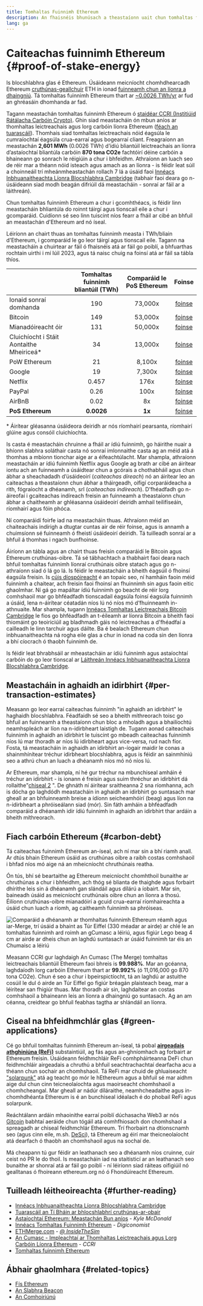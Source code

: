 ```yaml
---
title: Tomhaltas Fuinnimh Ethereum
description: An fhaisnéis bhunúsach a theastaíonn uait chun tomhaltas fuinnimh Ethereum a thuiscint.
lang: ga
---
```


# Caiteachas fuinnimh Ethereum {#proof-of-stake-energy}

Is blocshlabhra glas é Ethereum. Úsáideann meicníocht chomhdhearcadh Ethereum [cruthúnas-geallchuir](/developers/docs/consensus-mechanisms/pos) ETH in ionad [ fuinneamh chun an líonra a dhaingniú](/developers/docs/consensus-mechanisms/pow). Tá tomhaltas fuinnimh Ethereum thart ar [~0.0026 TWh/yr](https://carbon-ratings.com/eth-report-2022) ar fud an ghréasáin dhomhanda ar fad.

Tagann meastachán tomhaltas fuinnimh Ethereum ó [staidéar CCRI (Institiúid Rátálacha Carbóin Crypto)](https://carbon-ratings.com). Ghin siad meastacháin ón mbun aníos ar thomhaltas leictreachais agus lorg carbóin líonra Ethereum ([féach an tuarascáil](https://carbon-ratings.com/eth-report-2022)). Thomhais siad tomhaltas leictreachais nóid éagsúla le cumraíochtaí éagsúla crua-earraí agus bogearraí cliant. Freagraíonn an meastachán **2,601 MWh** (0.0026 TWh) d’ídiú bliantúil leictreachais an líonra d’astaíochtaí bliantúla carbóin **870 tona CO2e** fachtóirí déine carbóin a bhaineann go sonrach le réigiúin a chur i bhfeidhm. Athraíonn an luach seo de réir mar a théann nóid isteach agus amach as an líonra - is féidir leat súil a choinneáil trí mheánmheastachán rollach 7 lá a úsáid faoi [Innéacs Inbhuanaitheachta Líonra Blocshlabhra Cambridge](https://ccaf.io/cbnsi/ethereum) (tabhair faoi deara go n-úsáideann siad modh beagán difriúil dá meastacháin - sonraí ar fáil ar a láithreán).

Chun tomhaltas fuinnimh Ethereum a chur i gcomhthéacs, is féidir linn meastacháin bhliantúla do roinnt táirgí agus tionscail eile a chur i gcomparáid. Cuidíonn sé seo linn tuiscint níos fearr a fháil ar cibé an bhfuil an meastachán d'Ethereum ard nó íseal.

<EnergyConsumptionChart />

Léiríonn an chairt thuas an tomhaltas fuinnimh measta i TWh/bliain d'Ethereum, i gcomparáid le go leor táirgí agus tionscail eile. Tagann na meastacháin a chuirtear ar fáil ó fhaisnéis atá ar fáil go poiblí, a bhfuarthas rochtain uirthi i mí Iúil 2023, agus tá naisc chuig na foinsí atá ar fáil sa tábla thíos.

|                                             | Tomhaltas fuinnimh bliantúil (TWh) | Comparáid le PoS Ethereum |                                                                                      Foinse                                                                                       |
|:------------------------------------------- |:----------------------------------:|:-------------------------:|:---------------------------------------------------------------------------------------------------------------------------------------------------------------------------------:|
| Ionaid sonraí domhanda                      |                190                 |          73,000x          |                                    [foinse](https://www.iea.org/commentaries/data-centres-and-energy-from-global-headlines-to-local-headaches)                                    |
| Bitcoin                                     |                149                 |          53,000x          |                                                                 [foinse](https://ccaf.io/cbnsi/cbeci/comparisons)                                                                 |
| Mianadóireacht óir                          |                131                 |          50,000x          |                                                                 [foinse](https://ccaf.io/cbnsi/cbeci/comparisons)                                                                 |
| Cluichíocht i Stáit Aontaithe Mheiriceá\* |                 34                 |          13,000x          |                 [foinse](https://www.researchgate.net/publication/336909520_Toward_Greener_Gaming_Estimating_National_Energy_Use_and_Energy_Efficiency_Potential)                 |
| PoW Ethereum                                |                 21                 |          8,100x           |                                                                    [foinse](https://ccaf.io/cbnsi/ethereum/1)                                                                     |
| Google                                      |                 19                 |          7,300x           |                                           [foinse](https://www.gstatic.com/gumdrop/sustainability/google-2022-environmental-report.pdf)                                           |
| Netflix                                     |               0.457                |           176x            | [foinse](https://assets.ctfassets.net/4cd45et68cgf/7B2bKCqkXDfHLadrjrNWD8/e44583e5b288bdf61e8bf3d7f8562884/2021_US_EN_Netflix_EnvironmentalSocialGovernanceReport-2021_Final.pdf) |
| PayPal                                      |                0.26                |           100x            |                                  [foinse](https://s202.q4cdn.com/805890769/files/doc_downloads/global-impact/CDP_Climate_Change_PayPal-(1).pdf)                                   |
| AirBnB                                      |                0.02                |            8x             |                               [foinse](https://s26.q4cdn.com/656283129/files/doc_downloads/governance_doc_updated/Airbnb-ESG-Factsheet-(Final).pdf)                               |
| **PoS Ethereum**                            |             **0.0026**             |          **1x**           |                                                               [foinse](https://carbon-ratings.com/eth-report-2022)                                                                |

\* Áirítear gléasanna úsáideora deiridh ar nós ríomhairí pearsanta, ríomhairí glúine agus consóil cluichíochta.

Is casta é meastacháin chruinne a fháil ar ídiú fuinnimh, go háirithe nuair a bhíonn slabhra soláthair casta nó sonraí imlonnaithe casta ag an méid atá á thomhas a mbíonn tionchar aige ar a éifeachtúlacht. Mar shampla, athraíonn meastacháin ar ídiú fuinnimh Netflix agus Google ag brath ar cibé an áirítear iontu ach an fuinneamh a úsáidtear chun a gcórais a chothabháil agus chun ábhar a sheachadadh d’úsáideoirí (_caiteachas díreach_) nó an áirítear leo an caiteachas a theastaíonn chun ábhar a tháirgeadh, oifigí corparáideacha a rith, fógraíocht a dhéanamh, srl (_caiteachas indíreach_). D’fhéadfadh go n-áireofaí i gcaiteachas indíreach freisin an fuinneamh a theastaíonn chun ábhar a chaitheamh ar ghléasanna úsáideoirí deiridh amhail teilifíseáin, ríomhairí agus fóin phóca.

Ní comparáidí foirfe iad na meastacháin thuas. Athraíonn méid an chaiteachais indírigh a dtugtar cuntas air de réir foinse, agus is annamh a chuimsíonn sé fuinneamh ó fheistí úsáideoirí deiridh. Tá tuilleadh sonraí ar a bhfuil á thomhas i ngach bunfhoinse.

Áiríonn an tábla agus an chairt thuas freisin comparáidí le Bitcoin agus Ethereum cruthúnas-oibre. Tá sé tábhachtach a thabhairt faoi deara nach bhfuil tomhaltas fuinnimh líonraí cruthúnais oibre statach agus go n-athraíonn siad ó lá go lá. Is féidir le meastacháin a bheith éagsúil ó fhoinsí éagsúla freisin. Is [cúis díospóireacht](https://www.coindesk.com/business/2020/05/19/the-last-word-on-bitcoins-energy-consumption/) é an topaic seo, ní hamháin faoin méid fuinnimh a chaitear, ach freisin faoi fhoinsí an fhuinnimh sin agus faoin eitic ghaolmhar. Ní gá go mapáltar ídiú fuinnimh go beacht de réir lorg comhshaoil ​​mar go bhféadfadh tionscadail éagsúla foinsí éagsúla fuinnimh a úsáid, lena n-áirítear céatadán níos lú nó níos mó d’fhuinneamh in-athnuaite. Mar shampla, tugann [Innéacs Tomhaltas Leictreachais Bitcoin Cambridge](https://ccaf.io/cbnsi/cbeci/comparisons) le fios go bhféadfadh an t-éileamh ar líonra Bitcoin a bheith faoi thiomáint go teoiriciúil ag bladhmadh gáis nó leictreachas a d'fhéadfaí a cailleadh le linn tarchuir agus dáilte. Ba é bealach Ethereum chun inbhuanaitheachta ná rogha eile glas a chur in ionad na coda sin den líonra a bhí cíocrach ó thaobh fuinnimh de.

Is féidir leat bhrabhsáil ar mheastacháin ar ídiú fuinnimh agus astaíochtaí carbóin do go leor tionscal ar [Láithreán Innéacs Inbhuanaitheachta Líonra Blocshlabhra Cambridge](https://ccaf.io/cbnsi/ethereum).

## Meastacháin in aghaidh an idirbhirt {#per-transaction-estimates}

Measann go leor earraí caiteachas fuinnimh "in aghaidh an idirbhirt" le haghaidh blocshlabhra. Féadfaidh sé seo a bheith míthreorach toisc go bhfuil an fuinneamh a theastaíonn chun bloc a mholadh agus a bhailíochtú neamhspleách ar líon na n-idirbheart laistigh de. Tugann aonad caiteachais fuinnimh in aghaidh an idirbhirt le tuiscint go mbeadh caiteachas fuinnimh níos lú mar thoradh ar níos lú idirbheart agus vice-versa, rud nach fíor. Fosta, tá meastacháin in aghaidh an idirbhirt an-íogair maidir le conas a shainmhínítear tréchur idirbheart blocshlabhra, agus is féidir an sainmhíniú seo a athrú chun an luach a dhéanamh níos mó nó níos lú.

Ar Ethereum, mar shampla, ní hé gur tréchur na mbunchiseal amháin é tréchur an idirbhirt - is ionann é freisin agus suim thréchur an idirbhirt dá rollaithe"[chiseal 2](/layer-2/) ". De ghnáth ní áirítear sraitheanna 2 sna ríomhanna, ach is dócha go laghdódh meastacháin in aghaidh an idirbhirt go suntasach mar gheall ar an bhfuinneamh breise a ídíonn seicheamhóirí (beag) agus líon na n-idirbheart a phróiseálann siad (mór). Sin fáth amháin a bhféadfadh comparáid a dhéanamh idir ídiú fuinnimh in aghaidh an idirbhirt thar ardáin a bheith míthreorach.

## Fiach carbóin Ethereum {#carbon-debt}

Tá caiteachas fuinnimh Ethereum an-íseal, ach ní mar sin a bhí riamh anall. Ar dtús bhain Ethereum úsáid as cruthúnas oibre a raibh costas comhshaoil ​​i bhfad níos mó aige ná an mheicníocht chruthúnais reatha.

Ón tús, bhí sé beartaithe ag Ethereum meicníocht chomhthoil bunaithe ar chruthúnas a chur i bhfeidhm, ach thóg sé blianta de thaighde agus forbairt dhírithe leis sin á dhéanamh gan slándáil agus dílárú a íobairt. Mar sin, baineadh úsáid as meicníocht cruthúnais oibre chun an líonra a thosú. Éilíonn cruthúnas-oibre mianadóirí a gcuid crua-earraí ríomhaireachta a úsáid chun luach a ríomh, ag caitheamh fuinnimh sa phróiseas.

![Comparáid a dhéanamh ar thomhaltas fuinnimh Ethereum réamh agus iar-Merge, trí úsáid a bhaint as Túr Eiffel (330 méadar ar airde) ar chlé le an tomhaltas fuinnimh ard roimh an gCumasc a léiriú, agus figiúr Lego beag 4 cm ar airde ar dheis chun an laghdú suntasach ar úsáid fuinnimh tar éis an Chumaisc a léiriú](energy_consumption_pre_post_merge.png)

Measann CCRI gur laghdaigh An Cumasc (The Merge) tomhaltas leictreachais bliantúil Ethereum faoi bhreis is **99.988%**. Mar an gcéanna, laghdaíodh lorg carbóin Ethereum thart ar **99.992%** (ó 11,016,000 go 870 tona CO2e). Chun é seo a chur i bpeirspictíocht, tá an laghdú ar astuithe cosúil le dul ó airde an Túr Eiffel go figiúr bréagán plaisteach beag, mar a léirítear san fhigiúr thuas. Mar thoradh air sin, laghdaítear an costas comhshaoil ​​a bhaineann leis an líonra a dhaingniú go suntasach. Ag an am céanna, creidtear go bhfuil feabhas tagtha ar shlándáil an líonra.

## Ciseal na bhfeidhmchlár glas {#green-applications}

Cé go bhfuil tomhaltas fuinnimh Ethereum an-íseal, tá pobal [**airgeadais athghiniúna (ReFi)**](/refi/) substaintiúil, ag fás agus an-ghníomhach ag forbairt ar Ethereum freisin. Úsáideann feidhmchláir ReFi comhpháirteanna DeFi chun feidhmchláir airgeadais a chruthú a bhfuil seachtrachachtaí dearfacha acu a théann chun sochair an chomhshaoil. Tá ReFi mar chuid de ghluaiseacht ["solarpunk"](https://en.wikipedia.org/wiki/Solarpunk) atá ag teacht go mór le hEthereum agus a bhfuil sé mar aidhm aige dul chun cinn teicneolaíochta agus maoirseacht chomhshaoil ​​a chomhcheangal. Mar gheall ar nádúr díláraithe, neamhcheadaithe agus in-chomhdhéanta Ethereum is é an bunchiseal idéalach é do phobail ReFi agus solarpunk.

Reáchtálann ardáin mhaoinithe earraí poiblí dúchasacha Web3 ar nós [Gitcoin](https://gitcoin.co) babhtaí aeráide chun tógáil atá comhfhiosach don chomhshaol a spreagadh ar chiseal feidhmchlár Ethereum. Trí fhorbairt na dtionscnamh seo (agus cinn eile, m.sh. [DeSci](/desci/)), tá Ethereum ag éirí mar theicneolaíocht atá dearfach ó thaobh an chomhshaoil ​​agus na sochaí de.

<InfoBanner emoji=":evergreen_tree:">
  Má cheapann tú gur féidir an leathanach seo a dhéanamh níos cruinne, cuir ceist nó PR le do thoil. Is meastacháin iad na staitisticí ar an leathanach seo bunaithe ar shonraí atá ar fáil go poiblí - ní léiríonn siad ráiteas oifigiúil nó gealltanas ó fhoireann ethereum.org nó ó Fhondúireacht Ethereum.
</InfoBanner>

## Tuilleadh léitheoireachta {#further-reading}

- [Innéacs Inbhuanaitheachta Líonra Bhlocshlabhra Cambridge](https://ccaf.io/cbnsi/ethereum)
- [Tuarascáil an Tí Bháin ar bhlocshlabhrí cruthúnas-ar-obair](https://www.whitehouse.gov/wp-content/uploads/2022/09/09-2022-Crypto-Assets-and-Climate-Report.pdf)
- [Astaíochtaí Ethereum: Meastachán Bun aníos](https://kylemcdonald.github.io/ethereum-emissions/) - _Kyle McDonald_
- [Innéacs Tomhaltas Fuinnimh Ethereum](https://digiconomist.net/ethereum-energy-consumption/) - _Digiconomist_
- [ETHMerge.com](https://ethmerge.com/) - _[@ InsideTheSim](https://twitter.com/InsideTheSim)_
- [An Cumasc - Impleachtaí ar Thomhaltas Leictreachais agus Lorg Carbóin Líonra Ethereum](https://carbon-ratings.com/eth-report-2022) - _CCRI_
- [Tomhaltas fuinnimh Ethereum](https://mirror.xyz/jmcook.eth/ODpCLtO4Kq7SCVFbU4He8o8kXs418ZZDTj0lpYlZkR8)

## Ábhair ghaolmhara {#related-topics}

- [Fís Ethereum](/roadmap/vision/)
- [An Slabhra Beacon](/roadmap/beacon-chain)
- [An Comhoiriúnú](/roadmap/merge/)
